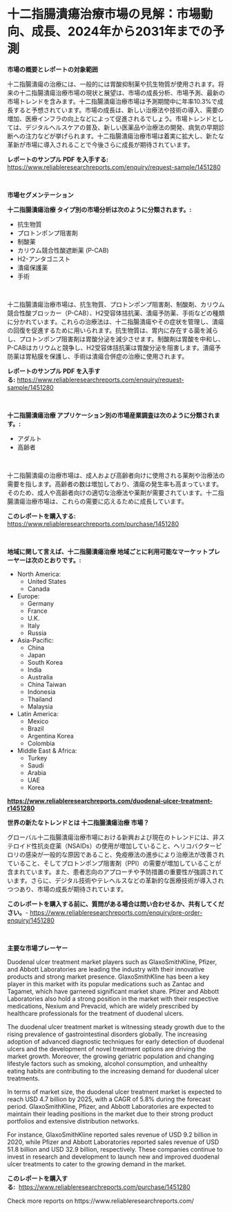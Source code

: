 <p><h1>十二指腸潰瘍治療市場の見解：市場動向、成長、2024年から2031年までの予測</h1></p><p><strong>市場の概要とレポートの対象範囲</strong></p>
<p><p>十二指腸潰瘍の治療には、一般的には胃酸抑制薬や抗生物質が使用されます。将来の十二指腸潰瘍治療市場の現状と展望は、市場の成長分析、市場予測、最新の市場トレンドを含みます。十二指腸潰瘍治療市場は予測期間中に年率10.3%で成長すると予想されています。市場の成長は、新しい治療法や技術の導入、需要の増加、医療インフラの向上などによって促進されるでしょう。市場トレンドとしては、デジタルヘルスケアの普及、新しい医薬品や治療法の開発、病気の早期診断への注力などが挙げられます。十二指腸潰瘍治療市場は着実に拡大し、新たな革新が市場に導入されることで今後さらに成長が期待されています。</p></p>
<p><strong>レポートのサンプル PDF を入手する:</strong> <a href="https://www.reliableresearchreports.com/enquiry/request-sample/1451280">https://www.reliableresearchreports.com/enquiry/request-sample/1451280</a></p>
<p>&nbsp;</p>
<p><strong>市場セグメンテーション</strong></p>
<p><strong>十二指腸潰瘍治療 タイプ別の市場分析は次のように分類されます。:</strong></p>
<p><ul><li>抗生物質</li><li>プロトンポンプ阻害剤</li><li>制酸薬</li><li>カリウム競合性酸遮断薬 (P-CAB)</li><li>H2-アンタゴニスト</li><li>潰瘍保護薬</li><li>手術</li></ul></p>
<p>&nbsp;</p>
<p><p>十二指腸潰瘍治療市場は、抗生物質、プロトンポンプ阻害剤、制酸剤、カリウム競合性酸ブロッカー（P-CAB）、H2受容体拮抗薬、潰瘍予防薬、手術などの種類に分かれています。これらの治療法は、十二指腸潰瘍やその症状を管理し、潰瘍の回復を促進するために用いられます。抗生物質は、胃内に存在する菌を減らし、プロトンポンプ阻害剤は胃酸分泌を減少させます。制酸剤は胃酸を中和し、P-CABはカリウムと競争し、H2受容体拮抗薬は胃酸分泌を阻害します。潰瘍予防薬は胃粘膜を保護し、手術は潰瘍合併症の治療に使用されます。</p></p>
<p><strong>レポートのサンプル PDF を入手する:</strong>&nbsp;<a href="https://www.reliableresearchreports.com/enquiry/request-sample/1451280">https://www.reliableresearchreports.com/enquiry/request-sample/1451280</a></p>
<p>&nbsp;</p>
<p><strong> 十二指腸潰瘍治療 アプリケーション別の市場産業調査は次のように分類されます。:</strong></p>
<p><ul><li>アダルト</li><li>高齢者</li></ul></p>
<p>&nbsp;</p>
<p><p>十二指腸潰瘍の治療市場は、成人および高齢者向けに使用される薬剤や治療法の需要を指します。高齢者の数は増加しており、潰瘍の発生率も高まっています。そのため、成人や高齢者向けの適切な治療法や薬剤が需要されています。十二指腸潰瘍治療市場は、これらの需要に応えるために成長しています。</p></p>
<p><strong>このレポートを購入する:</strong>&nbsp; <a href="https://www.reliableresearchreports.com/purchase/1451280">https://www.reliableresearchreports.com/purchase/1451280</a></p>
<p>&nbsp;</p>
<p><strong>地域に関して言えば、十二指腸潰瘍治療 地域ごとに利用可能なマーケットプレーヤーは次のとおりです。:</strong></p>
<p><ul>
    <li>
        North America:
        <ul>
            <li>United States</li>
            <li>Canada</li>
        </ul>
    </li>
    <li>
        Europe:
        <ul>
            <li>Germany</li>
            <li>France</li>
            <li>U.K.</li>
            <li>Italy</li>
            <li>Russia</li>
        </ul>
    </li>
    <li>
        Asia-Pacific:
        <ul>
            <li>China</li>
            <li>Japan</li>
            <li>South Korea</li>
            <li>India</li>
            <li>Australia</li>
            <li>China Taiwan</li>
            <li>Indonesia</li>
            <li>Thailand</li>
            <li>Malaysia</li>
        </ul>
    </li>
    <li>
        Latin America:
        <ul>
            <li>Mexico</li>
            <li>Brazil</li>
            <li>Argentina Korea</li>
            <li>Colombia</li>
        </ul>
    </li>
    <li>
        Middle East & Africa:
        <ul>
            <li>Turkey</li>
            <li>Saudi</li>
            <li>Arabia</li>
            <li>UAE</li>
            <li>Korea</li>
        </ul>
    </li>
    </ul></p>
<p><strong><a href="https://www.reliableresearchreports.com/duodenal-ulcer-treatment-r1451280">https://www.reliableresearchreports.com/duodenal-ulcer-treatment-r1451280</a></strong>&nbsp;</p>
<p><strong>世界の新たなトレンドとは 十二指腸潰瘍治療 市場？</strong></p>
<p><p>グローバル十二指腸潰瘍治療市場における新興および現在のトレンドには、非ステロイド性抗炎症薬（NSAIDs）の使用が増加していること、ヘリコバクターピロリの感染が一般的な原因であること、免疫療法の進歩により治療法が改善されていること、そしてプロトンポンプ阻害剤（PPI）の需要が増加していることが含まれています。また、患者志向のアプローチや予防措置の重要性が強調されています。さらに、デジタル技術やテレヘルスなどの革新的な医療技術が導入されつつあり、市場の成長が期待されています。</p></p>
<p><strong>このレポートを購入する前に、質問がある場合は問い合わせるか、共有してください。</strong>- <a href="https://www.reliableresearchreports.com/enquiry/pre-order-enquiry/1451280">https://www.reliableresearchreports.com/enquiry/pre-order-enquiry/1451280</a></p>
<p>&nbsp;</p>
<p><strong>主要な市場プレーヤー</strong></p>
<p><p>Duodenal ulcer treatment market players such as GlaxoSmithKline, Pfizer, and Abbott Laboratories are leading the industry with their innovative products and strong market presence. GlaxoSmithKline has been a key player in this market with its popular medications such as Zantac and Tagamet, which have garnered significant market share. Pfizer and Abbott Laboratories also hold a strong position in the market with their respective medications, Nexium and Prevacid, which are widely prescribed by healthcare professionals for the treatment of duodenal ulcers.</p><p>The duodenal ulcer treatment market is witnessing steady growth due to the rising prevalence of gastrointestinal disorders globally. The increasing adoption of advanced diagnostic techniques for early detection of duodenal ulcers and the development of novel treatment options are driving the market growth. Moreover, the growing geriatric population and changing lifestyle factors such as smoking, alcohol consumption, and unhealthy eating habits are contributing to the increasing demand for duodenal ulcer treatments.</p><p>In terms of market size, the duodenal ulcer treatment market is expected to reach USD 4.7 billion by 2025, with a CAGR of 5.8% during the forecast period. GlaxoSmithKline, Pfizer, and Abbott Laboratories are expected to maintain their leading positions in the market due to their strong product portfolios and extensive distribution networks.</p><p>For instance, GlaxoSmithKline reported sales revenue of USD 9.2 billion in 2020, while Pfizer and Abbott Laboratories reported sales revenue of USD 51.8 billion and USD 32.9 billion, respectively. These companies continue to invest in research and development to launch new and improved duodenal ulcer treatments to cater to the growing demand in the market.</p></p>
<p><strong>このレポートを購入する:</strong>&nbsp;&nbsp;<a href="https://www.reliableresearchreports.com/purchase/1451280">https://www.reliableresearchreports.com/purchase/1451280</a></p>
<p>Check more reports on https://www.reliableresearchreports.com/</p>
